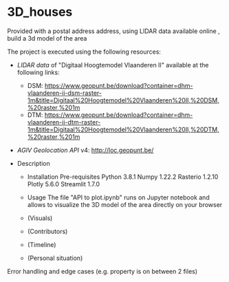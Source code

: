 # 3D_houses
Provided with a postal address address, using LIDAR data available online , build a 3d model of the area

The project is executed using the following resources:
- *LIDAR data* of "Digitaal Hoogtemodel Vlaanderen II" available at the following links:
    - DSM: https://www.geopunt.be/download?container=dhm-vlaanderen-ii-dsm-raster-1m&title=Digitaal%20Hoogtemodel%20Vlaanderen%20II,%20DSM,%20raster,%201m
    - DTM: https://www.geopunt.be/download?container=dhm-vlaanderen-ii-dtm-raster-1m&title=Digitaal%20Hoogtemodel%20Vlaanderen%20II,%20DTM,%20raster,%201m
- *AGIV Geolocation API* v4: http://loc.geopunt.be/

- Description
   - Installation
     Pre-requisites
   Python            3.8.1
   Numpy             1.22.2
   Rasterio          1.2.10
   Plotly            5.6.0
   Streamlit         1.7.0
      
     
   - Usage
   The file "API to plot.ipynb" runs on Jupyter notebook and allows to visualize the 3D model of the area directly on your browser
   
   - (Visuals)
   - (Contributors)
   - (Timeline)
   - (Personal situation)

Error handling and edge cases (e.g. property is on between 2 files)

